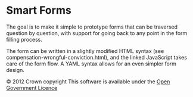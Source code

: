 Smart Forms
===========

The goal is to make it simple to prototype forms that can be traversed question by question, with support for going back to any point in the form filling process.

The form can be written in a slightly modified HTML syntax (see compensation-wrongful-conviction.html), and the linked JavaScript takes care of the form flow. A YAML syntax allows for an even simpler form design.

© 2012 Crown copyright
This software is available under the [Open Government Licence](http://www.nationalarchives.gov.uk/doc/open-government-licence/)